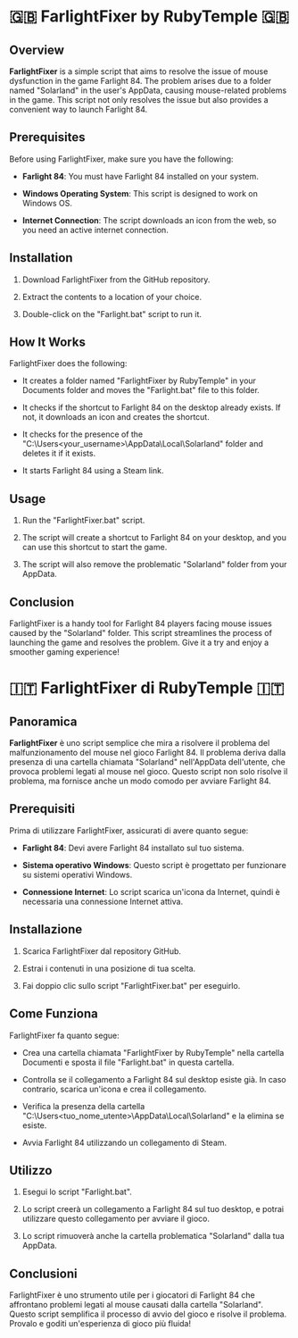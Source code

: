 # 🇬🇧 FarlightFixer by RubyTemple 🇬🇧

## Overview

**FarlightFixer** is a simple script that aims to resolve the issue of mouse dysfunction in the game Farlight 84. The problem arises due to a folder named "Solarland" in the user's AppData, causing mouse-related problems in the game. This script not only resolves the issue but also provides a convenient way to launch Farlight 84.

## Prerequisites

Before using FarlightFixer, make sure you have the following:

- **Farlight 84**: You must have Farlight 84 installed on your system.

- **Windows Operating System**: This script is designed to work on Windows OS.

- **Internet Connection**: The script downloads an icon from the web, so you need an active internet connection.

## Installation

1. Download FarlightFixer from the GitHub repository.

2. Extract the contents to a location of your choice.

3. Double-click on the "Farlight.bat" script to run it.

## How It Works

FarlightFixer does the following:

- It creates a folder named "FarlightFixer by RubyTemple" in your Documents folder and moves the "Farlight.bat" file to this folder.

- It checks if the shortcut to Farlight 84 on the desktop already exists. If not, it downloads an icon and creates the shortcut.

- It checks for the presence of the "C:\Users\<your_username>\AppData\Local\Solarland" folder and deletes it if it exists.

- It starts Farlight 84 using a Steam link.

## Usage

1. Run the "FarlightFixer.bat" script.

2. The script will create a shortcut to Farlight 84 on your desktop, and you can use this shortcut to start the game.

3. The script will also remove the problematic "Solarland" folder from your AppData.

## Conclusion

FarlightFixer is a handy tool for Farlight 84 players facing mouse issues caused by the "Solarland" folder. This script streamlines the process of launching the game and resolves the problem. Give it a try and enjoy a smoother gaming experience!



# 🇮🇹 FarlightFixer di RubyTemple 🇮🇹

## Panoramica

**FarlightFixer** è uno script semplice che mira a risolvere il problema del malfunzionamento del mouse nel gioco Farlight 84. Il problema deriva dalla presenza di una cartella chiamata "Solarland" nell'AppData dell'utente, che provoca problemi legati al mouse nel gioco. Questo script non solo risolve il problema, ma fornisce anche un modo comodo per avviare Farlight 84.

## Prerequisiti

Prima di utilizzare FarlightFixer, assicurati di avere quanto segue:

- **Farlight 84**: Devi avere Farlight 84 installato sul tuo sistema.

- **Sistema operativo Windows**: Questo script è progettato per funzionare su sistemi operativi Windows.

- **Connessione Internet**: Lo script scarica un'icona da Internet, quindi è necessaria una connessione Internet attiva.

## Installazione

1. Scarica FarlightFixer dal repository GitHub.

2. Estrai i contenuti in una posizione di tua scelta.

3. Fai doppio clic sullo script "FarlightFixer.bat" per eseguirlo.

## Come Funziona

FarlightFixer fa quanto segue:

- Crea una cartella chiamata "FarlightFixer by RubyTemple" nella cartella Documenti e sposta il file "Farlight.bat" in questa cartella.

- Controlla se il collegamento a Farlight 84 sul desktop esiste già. In caso contrario, scarica un'icona e crea il collegamento.

- Verifica la presenza della cartella "C:\Users\<tuo_nome_utente>\AppData\Local\Solarland" e la elimina se esiste.

- Avvia Farlight 84 utilizzando un collegamento di Steam.

## Utilizzo

1. Esegui lo script "Farlight.bat".

2. Lo script creerà un collegamento a Farlight 84 sul tuo desktop, e potrai utilizzare questo collegamento per avviare il gioco.

3. Lo script rimuoverà anche la cartella problematica "Solarland" dalla tua AppData.

## Conclusioni

FarlightFixer è uno strumento utile per i giocatori di Farlight 84 che affrontano problemi legati al mouse causati dalla cartella "Solarland". Questo script semplifica il processo di avvio del gioco e risolve il problema. Provalo e goditi un'esperienza di gioco più fluida!

